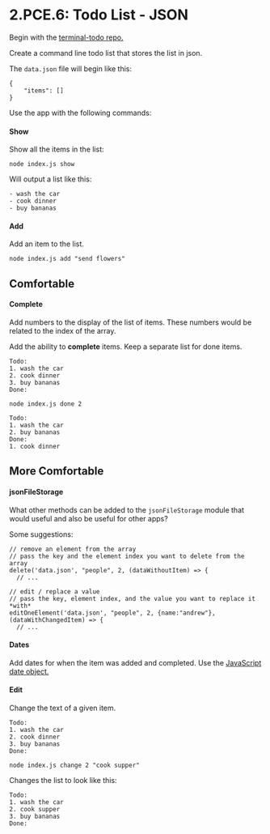 # 2.PCE.6: Todo List - JSON

Begin with the [terminal-todo repo.](https://github.com/rocketacademy/terminal-todo-swe1)

Create a command line todo list that stores the list in json.

The `data.json` file will begin like this:

```text
{
    "items": []
}
```

Use the app with the following commands:

#### Show

Show all the items in the list:

```text
node index.js show
```

Will output a list like this:

```text
- wash the car
- cook dinner
- buy bananas
```

#### Add

Add an item to the list.

```text
node index.js add "send flowers"
```

## Comfortable

#### Complete

Add numbers to the display of the list of items. These numbers would be related to the index of the array.

Add the ability to **complete** items. Keep a separate list for done items.

```text
Todo:
1. wash the car
2. cook dinner
3. buy bananas
Done:
```

```text
node index.js done 2
```

```text
Todo:
1. wash the car
2. buy bananas
Done:
1. cook dinner
```

## More Comfortable

#### jsonFileStorage

What other methods can be added to the `jsonFileStorage` module that would useful and also be useful for other apps?

Some suggestions:

```text
// remove an element from the array
// pass the key and the element index you want to delete from the array
delete('data.json', "people", 2, (dataWithoutItem) => {
  // ...
```

```text
// edit / replace a value
// pass the key, element index, and the value you want to replace it *with*
editOneElement('data.json', "people", 2, {name:"andrew"}, (dataWithChangedItem) => {
  // ...
```

#### Dates

Add dates for when the item was added and completed. Use the [JavaScript date object.](https://developer.mozilla.org/en-US/docs/Web/JavaScript/Reference/Global_Objects/Date)

#### Edit

Change the text of a given item.

```text
Todo:
1. wash the car
2. cook dinner
3. buy bananas
Done:
```

```text
node index.js change 2 "cook supper"
```

Changes the list to look like this:

```text
Todo:
1. wash the car
2. cook supper
3. buy bananas
Done:
```

